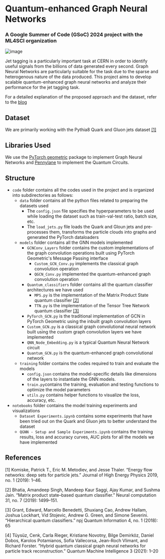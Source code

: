 # Quantum-enhanced Graph Neural Networks
### A Google Summer of Code (GSoC) 2024 project with the ML4SCI organization

![image](https://github.com/user-attachments/assets/a3f77bf5-bf09-4759-b770-ab8cf2208ea0)

Jet tagging is a particularly important task at CERN in order to identify useful signals from the billions of data generated every second. Graph Neural Networks are particularly suitable for the task due to the sparse and heterogenous nature of the data produced. This project aims to develop scalable quantum-enhanced graph neural networks and analyze their performance for the jet tagging task. 

For a detailed explanation of the proposed approach and the dataset, refer to the [blog](https://medium.com/@haemanth10/quantum-enhanced-graph-neural-networks-4c1270c2d094)

## Dataset
We are primarily working with the Pythia8 Quark and Gluon jets dataset [[1]](#1)

## Libraries Used
We use the [PyTorch geometric](https://pytorch-geometric.readthedocs.io/en/latest/) package to implement Graph Neural Networks and [Pennylane](https://docs.pennylane.ai/en/stable/) to implement the Quantum Circuits. 

## Structure

* `code` folder contains all the codes used in the project and is organized into subdirectories as follows:
    * `data` folder contains all the python files related to preparing the datasets used
        * The `config.json` file specifies the hyperparameters to be used while loading the dataset such as train-val-test ratio, batch size, etc.
        * The `load_jets.py` file loads the Quark and Gloun jets and pre-processes them, transforms the particle clouds into graphs and generated the PyTorch dataloaders
    * `models` folder contains all the GNN models implemented
        * `GCNConv_Layers` folder contains the custom implementations of the graph convolution operations built using PyTorch Geometric's Message Passing interface
            * `Custom_GCN_Conv.py` implements the classical graph convolution operation
            * `QGCN_Conv.py` implemented the quantum-enhanced graph convolution operation
        * `Quantum_classifiers` folder contains all the quantum classifier architectures we have used
            * `MPS.py` is the implementation of the Matrix Product State quantum classifier [[2]](#2)
            * `TTN.py` is the implementation of the Tensor Tree Network quantum classifier [[3]](#3)
        * `PyTorch_GCN.py` is the traditional implementation of GCN in PyTorch Geometric using the inbuilt graph convolution layers
        * `Custom_GCN.py` is a classical graph convolutional neural network built using the custom graph convolution layers we have implemented
        * `QNN_Node_Embedding.py` is a typical Quantum Neural Network circuit
        * `Quantum_GCN.py` is the quantum-enhanced graph convolutional network
    * `training` folder contains the codes required to train and evaluate the models
        * `config.json` contains the model-specific details like dimensions of the layers to instantiate the GNN models.
        * `train.py`contains the training, evaluation and testing functions to optimize the model parameters
        * `utils.py` contains helper functions to visualize the loss, accuracy, etc.
* `notebooks` folder contains the model training experiments and visualizations
    * `Dataset Experiments.ipynb` contains some experiments that have been tried out on the Quark and Gluon jets to better understand the dataset
    * `QGNN - Setup and Sample Experiments.ipynb` contains the training results, loss and accuracy curves, AUC plots for all the models we have implemented

## References
<a id="1">[1]</a>
Komiske, Patrick T., Eric M. Metodiev, and Jesse Thaler. “Energy flow networks: deep sets for particle jets.” Journal of High Energy Physics 2019, no. 1 (2019): 1–46.

<a id="2">[2]</a>
Bhatia, Amandeep Singh, Mandeep Kaur Saggi, Ajay Kumar, and Sushma Jain. “Matrix product state–based quantum classifier.” Neural computation 31, no. 7 (2019): 1499–151.

<a id="3">[3]</a>
Grant, Edward, Marcello Benedetti, Shuxiang Cao, Andrew Hallam, Joshua Lockhart, Vid Stojevic, Andrew G. Green, and Simone Severini. “Hierarchical quantum classifiers.” npj Quantum Information 4, no. 1 (2018): 65

<a id="4">[4]</a>
Tüysüz, Cenk, Carla Rieger, Kristiane Novotny, Bilge Demirköz, Daniel Dobos, Karolos Potamianos, Sofia Vallecorsa, Jean-Roch Vlimant, and Richard Forster. “Hybrid quantum classical graph neural networks for particle track reconstruction.” Quantum Machine Intelligence 3 (2021): 1–20
